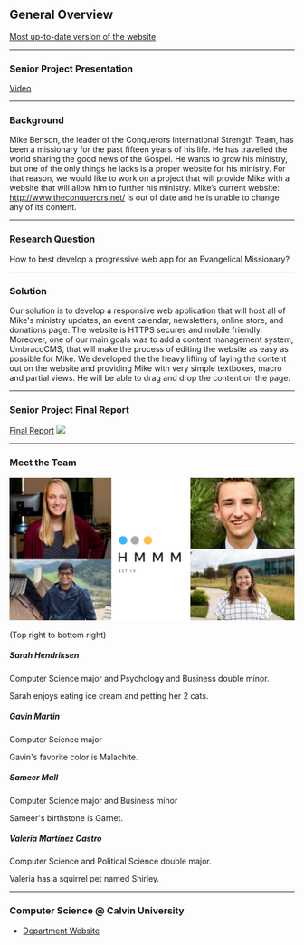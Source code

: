## General Overview
[Most up-to-date version of the website](http://theconquerors.azurewebsites.net/)

---

### Senior Project Presentation
[Video](https://youtu.be/v5D76Y7LrN0)

---

### Background


Mike Benson, the leader of the Conquerors International Strength Team, has been a missionary for the past fifteen years of his life. He has travelled the world sharing the good news of the Gospel. 
He wants to grow his ministry, but one of the only things he lacks is a proper website for his ministry. 
For that reason, we would like to work on a project that will provide Mike with a website that will allow him to further his ministry. Mike’s current website: http://www.theconquerors.net/ is out of date and he is unable to change any of its content.

---

### Research Question
How to best develop a progressive web app for an Evangelical Missionary?

---

### Solution

Our solution is to develop a responsive web application that will host all of Mike's ministry updates, an event calendar, newsletters, online store, and donations page. The website is HTTPS secures and mobile friendly.
Moreover, one of our main goals was to add a content management system, UmbracoCMS, that will make the process of editing the website as easy as possible for Mike. We developed the the heavy lifting of laying the content out on the website and providing Mike with very simple textboxes, macro and partial views. He will be able to drag and drop the content on the page.

---
### Senior Project Final Report
[Final Report](/pdf/SeniorProjectReport.pdf)
<img src="images/dummy_thumbnail.jpg?raw=true"/>

---

### Meet the Team
<img src="images/collage.png?raw=true"/>

(Top right to bottom right)

##### Sarah Hendriksen
Computer Science major and Psychology and Business double minor.

Sarah enjoys eating ice cream and petting her 2 cats. 


##### Gavin Martin
Computer Science major

Gavin's favorite color is Malachite.

##### Sameer Mall
Computer Science major and Business minor

Sameer's birthstone is Garnet. 

##### Valeria Martínez Castro
Computer Science and Political Science double major.

Valeria has a squirrel pet named Shirley.

---

### Computer Science @ Calvin University

- [Department Website](https://computing.calvin.edu/)
